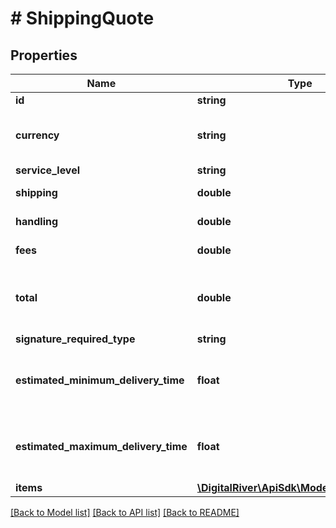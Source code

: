 # # ShippingQuote

## Properties

Name | Type | Description | Notes
------------ | ------------- | ------------- | -------------
**id** | **string** |  | [optional] 
**currency** | **string** | Three-letter ISO currency code. | [optional] 
**service_level** | **string** |  | [optional] 
**shipping** | **double** | Shipping amount. | [optional] 
**handling** | **double** | Handling amount. | [optional] 
**fees** | **double** | Fee amount. | [optional] 
**total** | **double** | Total shipping and handling amount. | [optional] 
**signature_required_type** | **string** |  | [optional] 
**estimated_minimum_delivery_time** | **float** | Minimum estimated time until delivery (in minutes). | [optional] 
**estimated_maximum_delivery_time** | **float** | Maximum estimated time until delivery (in minutes). | [optional] 
**items** | [**\DigitalRiver\ApiSdk\Model\ProductItem[]**](ProductItem.md) |  | [optional] 

[[Back to Model list]](../../README.md#documentation-for-models) [[Back to API list]](../../README.md#documentation-for-api-endpoints) [[Back to README]](../../README.md)


